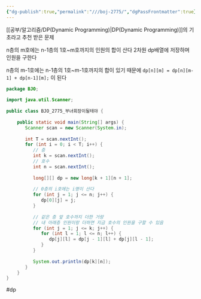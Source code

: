 ```yaml
---
{"dg-publish":true,"permalink":"///boj-2775/","dgPassFrontmatter":true}
---
```



[[공부/알고리즘/DP(Dynamic Programming)\|DP(Dynamic Programming)]]의 기초라고 추천 받은 문제

n층의 m호에는 n-1층의 1호~m호까지의 인원의 합이 산다
2차원 dp배열에 저장하며 인원을 구한다

n층의 m-1호에는 n-1층의 1호~m-1호까지의 합이 있기 때문에
`dp[n][m] = dp[n][m-1] + dp[n-1][m];`
이 된다

````java
package BJO;  
  
import java.util.Scanner;  
  
public class BJO_2775_부녀회장이될테야 {  
  
    public static void main(String[] args) {  
       Scanner scan = new Scanner(System.in);  
  
       int T = scan.nextInt();  
       for (int i = 0; i < T; i++) {  
          // 층  
          int k = scan.nextInt();  
          // 호수  
          int n = scan.nextInt();  
  
          long[][] dp = new long[k + 1][n + 1];  
  
          // 0층의 i호에는 i명이 산다  
          for (int j = 1; j <= n; j++) {  
             dp[0][j] = j;  
          }  
  
          // 같은 층 앞 호수까지 더한 거랑  
          // 내 아래층 인원이랑 더하면 지금 호수의 인원을 구할 수 있음  
          for (int j = 1; j <= k; j++) {  
             for (int l = 1; l <= n; l++) {  
                dp[j][l] = dp[j - 1][l] + dp[j][l - 1];  
             }  
          }  
  
          System.out.println(dp[k][n]);  
       }  
    }  
}
````
#dp